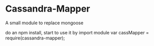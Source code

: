 # Cassandra-Mapper
A small module to replace mongoose

do an npm install,
start to use it by import module 
var cassMapper  = require(cassandra-mapper);
